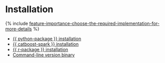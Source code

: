 # Installation

{% include [feature-importance-choose-the-required-implementation-for-more-details](../_includes/work_src/reusage-common-phrases/choose-the-required-implementation-for-more-details.md) %}


- [{{ python-package }} installation](python-installation.md)
- [{{ catboost-spark }} installation](spark-installation.md)
- [{{ r-package }} installation](r-installation.md)
- [Command-line version binary](cli-installation.md)
